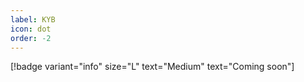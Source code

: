 ```yaml
---
label: KYB
icon: dot
order: -2
---
```


[!badge  variant="info" size="L" text="Medium" text="Coming soon"] 

